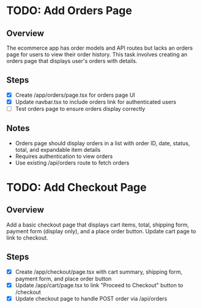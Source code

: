 # TODO: Add Orders Page

## Overview
The ecommerce app has order models and API routes but lacks an orders page for users to view their order history. This task involves creating an orders page that displays user's orders with details.

## Steps
- [x] Create /app/orders/page.tsx for orders page UI
- [x] Update navbar.tsx to include orders link for authenticated users
- [ ] Test orders page to ensure orders display correctly

## Notes
- Orders page should display orders in a list with order ID, date, status, total, and expandable item details
- Requires authentication to view orders
- Use existing /api/orders route to fetch orders

# TODO: Add Checkout Page

## Overview
Add a basic checkout page that displays cart items, total, shipping form, payment form (display only), and a place order button. Update cart page to link to checkout.

## Steps
- [x] Create /app/checkout/page.tsx with cart summary, shipping form, payment form, and place order button
- [x] Update /app/cart/page.tsx to link "Proceed to Checkout" button to /checkout
- [x] Update checkout page to handle POST order via /api/orders
